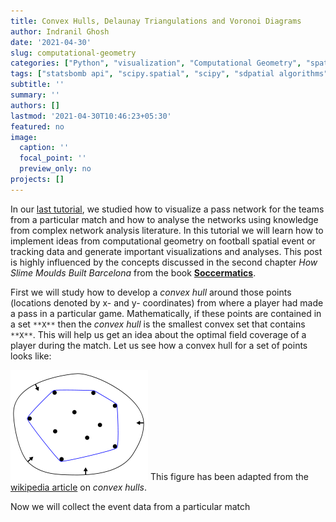 ```yaml
---
title: Convex Hulls, Delaunay Triangulations and Voronoi Diagrams
author: Indranil Ghosh
date: '2021-04-30'
slug: computational-geometry
categories: ["Python", "visualization", "Computational Geometry", "spatial algorithms"]
tags: ["statsbomb api", "scipy.spatial", "scipy", "sdpatial algorithms"]
subtitle: ''
summary: ''
authors: []
lastmod: '2021-04-30T10:46:23+05:30'
featured: no
image:
  caption: ''
  focal_point: ''
  preview_only: no
projects: []
---
```


In our [last tutorial](https://realsoccerexpand.netlify.app/post/pass-network-analysis/), we studied how to visualize a pass network for the teams from a particular match and how to analyse the networks using knowledge from complex network analysis literature. In this tutorial we will learn how to implement ideas from computational geometry on football spatial event or tracking data and generate important visualizations and analyses. This post is highly influenced by the concepts discussed in the second chapter *How Slime Moulds Built Barcelona* from the book [**Soccermatics**](https://www.amazon.in/Soccermatics-Mathematical-Adventures-Beautiful-Bloomsbury-ebook/dp/B01AIB7YKE).

First we will study how to develop a *convex hull* around those points (locations denoted by x- and y- coordinates) from where a player had made a pass in a particular game. Mathematically, if these points are contained in a set `**X**` then the *convex hull* is the smallest convex set that contains `**X**`. This will help us get an idea about the optimal field coverage of a player during the match. Let us see how a convex hull for a set of points looks like:

![](convexhull.png)
This figure has been adapted from the [wikipedia article](https://en.wikipedia.org/wiki/Convex_hull#:~:text=In%20mathematics%2C%20the%20convex%20hull%20or%20convex%20envelope,is%20the%20smallest%20convex%20set%20that%20contains%20X.) on *convex hulls*.

Now we will collect the event data from a particular match
